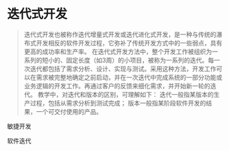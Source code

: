 # 迭代式开发

> 迭代式开发也被称作迭代增量式开发或迭代进化式开发，是一种与传统的瀑布式开发相反的软件开发过程，它弥补了传统开发方式中的一些弱点，具有更高的成功率和生产率。
>  在迭代式开发方法中，整个开发工作被组织为一系列的短小的、固定长度（如3周）的小项目，被称为一系列的迭代。每一次迭代都包括了需求分析、设计、实现与测试。采用这种方法，开发工作可以在需求被完整地确定之前启动，并在一次迭代中完成系统的一部分功能或业务逻辑的开发工作。再通过客户的反馈来细化需求，并开始新一轮的迭代。
> 教学中，对迭代和版本的区别，可理解如下： 迭代一般指某版本的生产过程，包括从需求分析到测试完成； 版本一般指某阶段软件开发的结果，一个可交付使用的产品。

敏捷开发

软件迭代

